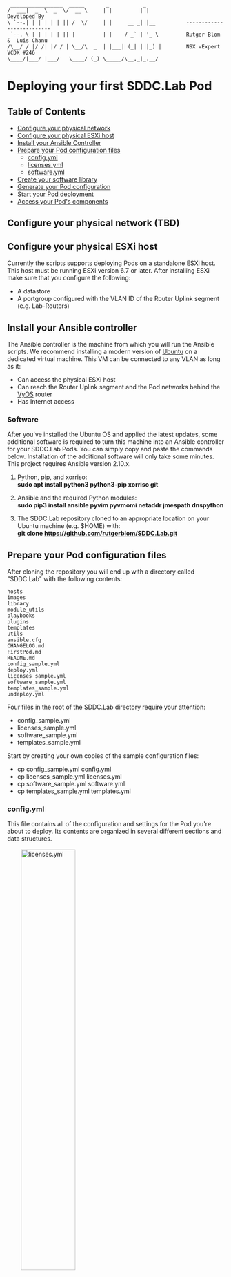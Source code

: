      _________________  _____       _           _
    /  ___|  _  \  _  \/  __ \     | |         | |                   Developed By
    \ `--.| | | | | | || /  \/     | |     __ _| |__          --------------------------
     `--. \ | | | | | || |         | |    / _` | '_ \         Rutger Blom  &  Luis Chanu
    /\__/ / |/ /| |/ / | \__/\  _  | |___| (_| | |_) |        NSX vExpert     VCDX #246
    \____/|___/ |___/   \____/ (_) \_____/\__,_|_.__/ 

# Deploying your first SDDC.Lab Pod

## Table of Contents
* [Configure your physical network](#Configure-your-physical-network)
* [Configure your physical ESXi host](#Configure-your-physical-ESXi-host)
* [Install your Ansible Controller](#Install-your-Ansible-Controller)
* [Prepare your Pod configuration files](#Prepare-your-Pod-configuration-files)
  * [config.yml](#configyml)
  * [licenses.yml](#licensesyml)
  * [software.yml](#softwareyml)
* [Create your software library](#Create-your-software-library)
* [Generate your Pod configuration](#Generate-your-Pod-configuration)
* [Start your Pod deployment](#Start-your-Pod-deployment)
* [Access your Pod's components](#Access-your-Pod's-components)

## Configure your physical network (TBD)

## Configure your physical ESXi host
Currently the scripts supports deploying Pods on a standalone ESXi host. This host must be running ESXi version 6.7 or later. After installing ESXi make sure that you configure the following:

* A datastore
* A portgroup configured with the VLAN ID of the Router Uplink segment (e.g. Lab-Routers)

## Install your Ansible controller

The Ansible controller is the machine from which you will run the Ansible scripts. We recommend installing a modern version of [Ubuntu](https://ubuntu.com/download) on a dedicated virtual machine. This VM can be connected to any VLAN as long as it:

* Can access the physical ESXi host
* Can reach the Router Uplink segment and the Pod networks behind the [VyOS](https://www.vyos.io/) router
* Has Internet access

### Software
After you've installed the Ubuntu OS and applied the latest updates, some additional software is required to turn this machine into an Ansible controller for your SDDC.Lab Pods. You can simply copy and paste the commands below. Installation of the additional software will only take some minutes.  This project requires Ansible
version 2.10.x.

1. Python, pip, and xorriso:  
**sudo apt install python3 python3-pip xorriso git**

1. Ansible and the required Python modules:  
**sudo pip3 install ansible pyvim pyvmomi netaddr jmespath dnspython**

1. The SDDC.Lab repository cloned to an appropriate location on your Ubuntu machine (e.g. $HOME) with:  
**git clone https://github.com/rutgerblom/SDDC.Lab.git**

## Prepare your Pod configuration files
After cloning the repository you will end up with a directory called "SDDC.Lab" with the following contents:

    hosts
    images
    library
    module_utils
    playbooks
    plugins
    templates
    utils
    ansible.cfg
    CHANGELOG.md
    FirstPod.md
    README.md
    config_sample.yml
    deploy.yml
    licenses_sample.yml
    software_sample.yml
    templates_sample.yml
    undeploy.yml

Four files in the root of the SDDC.Lab directory require your attention:
* config_sample.yml
* licenses_sample.yml
* software_sample.yml
* templates_sample.yml

Start by creating your own copies of the sample configuration files:
* cp config_sample.yml config.yml
* cp licenses_sample.yml licenses.yml
* cp software_sample.yml software.yml
* cp templates_sample.yml templates.yml

### config.yml
This file contains all of the configuration and settings for the Pod you're about to deploy. Its contents are organized in several different sections and data structures.
<br>
<br>
&nbsp;&nbsp;&nbsp;&nbsp;&nbsp;&nbsp;&nbsp;&nbsp;<img src="images/config_yml.png" alt="licenses.yml" width="50%"/>
<br>
<br>
There are many settings that you ***can*** change, but only a few that you ***must*** change. Especially when deploying your first Pod we strongly recommend that you keep changes to a minimum.

- The table below contains the settings that ***must*** match your environment:

    | Setting                                  | Description                                                                                                          | Default Value
    | :---                                     | :---                                                                                                                 | :---
    | Common.Password.Physical                 | The root password of your physical ESXi host                                                                         | VMware1!
    | Common.DNS.Server1.IPv4/IPv6             | The IP address of the DNS server to be used by the nested environment. Only change this if Deploy.DNSServer == false | 10.203.0.5
    | Common.NTP.Server1.IPv4/IPv6             | The IP address of the NTP server to be used by the nested environment. Only change this if Deploy.DNSServer == false | 10.203.0.5
    | TargetConfig.Host.FQDN                   | The FQDN of your physical ESXi host                                                                                  | Host32.NetLab.Home
    | TargetConfig.Host.Datastore              | The datastore on your physical ESXi host                                                                             | Local_VMs
    | TargetConfig.Host.PortGroup.RouterUplink | The portgroup that connects your Pod to your physical network                                                        | Lab-Routers
    | Nested_Router.Protocol                   | The routing method for routing traffic between your Pod and your physical network                                    | OSPF

Change either your environment or these settings so that they match.

### licenses.yml
Licenses.yml contains the licenses that you want to assign to the software within the Pod. Just like config.yml this file is organized in a data structure.
<br>
<br>
&nbsp;&nbsp;&nbsp;&nbsp;&nbsp;&nbsp;&nbsp;&nbsp;<img src="images/licenses_yml.png" alt="licenses.yml" width="50%"/>
<br>
<br>
The file contains many example entries which you are free to change or remove. A typical licenses.yml might look something like this:

    ---
    License:
      VMware:
        vCenter:
          Name: vCenter Server
          Licenses:
          - Quantity: 2
            Version: "7.[0-9]"
            Measure: Instance
            KeyCode: XXXXX-XXXXX-XXXXX-XXXXX-XXXXX
            Edition: Standard
            Comment:
        ESXi:
          Name: vSphere ESXi Host
          Licenses:
          - Quantity: 16
            Version: "7.[0-9]"
            Measure: CPU
            KeyCode: XXXXX-XXXXX-XXXXX-XXXXX-XXXXX
            Edition: Enterprise Plus
            Comment: 
        NSXT:
          Name: NSX Transformers
          Licenses:
          - Quantity: 16
            Version: "[23].[0-9]"
            Measure: CPU
            KeyCode: XXXXX-XXXXX-XXXXX-XXXXX-XXXXX
            Edition: Enterprise Plus
            Comment: 
        vSAN:
          Name: vSAN
          Licenses:
          - Quantity: 16
            Version: "[7].[0-9]"
            Measure: CPU
            KeyCode: XXXXX-XXXXX-XXXXX-XXXXX-XXXXX
            Edition: Enterprise
            Comment: 
        vRLI:
          Name: vRealize Log Insight
          Licenses:
          - Quantity: 25
            Version: "[8].[0-9]"
            Measure: OSI
            KeyCode: XXXXX-XXXXX-XXXXX-XXXXX-XXXXX
            Edition: N/A
            Comment: 

Are license keys required? Only for NSX-T. The other components will deploy fine without license keys and are operational for a limited amount of time.<br>
NSX-T license keys can be obtained via [VMUG Advantage](https://www.vmug.com/membership/vmug-advantage-membership) or the [NSX-T Product Evaluation Center](https://my.vmware.com/web/vmware/evalcenter?p=nsx-t-eval).

### software.yml
Software.yml contains a data structure with the software that can currently be deployed using the scripts. It's used by most of the Ansible scripts as well. The directory structure of the [software library](#Create-your-software-library) is based on the entries in this file.<br> 
You would normally not make any changes to this file and even more so when you're deploying your first Pod. Leave it as it is.
<br>
<br>
&nbsp;&nbsp;&nbsp;&nbsp;&nbsp;&nbsp;&nbsp;&nbsp;<img src="images/software_yml.png" alt="software.yml" width="50%"/>
<br>
## Create your software library
Now that your configuration files have been prepared, you can continue with creating the software library. The first thing you need to do is create the software library's directory structure. We've created an Ansible script that does this for you. Simply run:

* **sudo ansible-playbook utils/util_CreateSoftwareDir.yml**

This script creates an empty directory structure at **/Software** on your Ansible controller that will look something like this:

    /Software/
    ├── Ubuntu
    │   └── Server
    │       └── v20.04.1
    ├── VMware
    │   ├── ESXi
    │   │   ├── v6.7.0U3B
    │   │   ├── v7.0.0
    │   │   └── v7.0.0B
    │   ├── NSX-T
    │   │   ├── v3.0.0
    │   │   ├── v3.0.1
    │   │   └── v3.0.1.1
    │   ├── vCenter
    │   │   ├── v6.7.0U3B
    │   │   ├── v6.7.0U3G
    │   │   ├── v7.0.0
    │   │   ├── v7.0.0A
    │   │   ├── v7.0.0B
    │   │   └── v7.0.0C
    │   └── vRLI
    │       └── v8.1.1
    └── VyOS
        └── Router
            ├── Latest
            └── v1.1.8

The next step is to populate the structure with the required installation media. Some deployment scripts will download the installation media for you when it's missing in the software library. Currently both Ubuntu Server and VyOS Router are downloaded when absent. VMware products always need to be downloaded by you.


In **config.yml** under **Deploy.Software** you can see (and change) which version of a particular software is going to be deployed and thus needs to be present in the software library. The default setting is to deploy the latest supported combination of versions. For your first Pod we recommend that you leave it like that.

A populated software library could look something like this:

    /Software/
    ├── Ubuntu
    │   └── Server
    │       └── v20.04.1
    ├── VMware
    │   ├── ESXi
    │   │   ├── v6.7.0U3B
    │   │   ├── v7.0.0
    │   │   └── v7.0.0B
    │   │       └── VMware-VMvisor-Installer-7.0b-16324942.x86_64.iso
    │   ├── NSX-T
    │   │   ├── v3.0.0
    │   │   ├── v3.0.1
    │   │   └── v3.0.1.1
    │   │       └── nsx-unified-appliance-3.0.1.1.0.16556500.ova
    │   ├── vCenter
    │   │   ├── v6.7.0U3B
    │   │   ├── v6.7.0U3G
    │   │   ├── v7.0.0
    │   │   ├── v7.0.0A
    │   │   ├── v7.0.0B
    │   │   └── v7.0.0C
    │   │       └── VMware-VCSA-all-7.0.0-16620007.iso
    │   └── vRLI
    │       └── v8.1.1
    │           └── VMware-vRealize-Log-Insight-8.1.1.0-16281169_OVF10.ova
    └── VyOS
        └── Router
            ├── Latest
            └── v1.1.8

## Generate your Pod configuration (TBD)
You can now continue with generating your Pod configuration. This is the process where all of your settings are combined into a static configuration file. To generate this configuration file you run:

* **ansible-playbook playbooks/createPodConfig.yml**

The script needs to know where your **config.yml** is located:

    In which directory is the Pod-Config file you want to have prepared located? [/home/ubuntu/SDDC.Lab/]: 

The default path is the current working directory. If this is correct you simply press **\<Enter>**.

The script then wants to know the name of your configuration file:

    What is the name of the configuration file that you would like to have prepared? [config.yml]:

If you have been following this guide, the filename will indeed be **config.yml** and you can press **\<Enter>** to accept the default.

The static configuration file is now generated. On average this process will take between 5-15 minutes, but may vary depending on the size of your lab, and the speed of your Ansible controller.

## Start your Pod deployment (TBD)

## Access your Pod's components (TBD)
